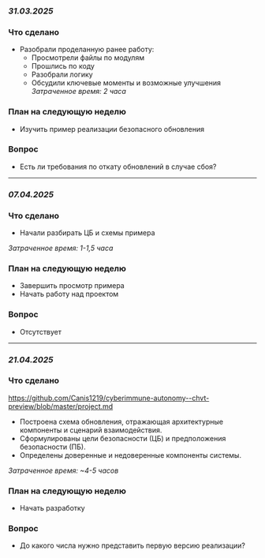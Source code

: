 ### *31.03.2025*
### Что сделано
- Разобрали проделанную ранее работу:  
  - Просмотрели файлы по модулям  
  - Прошлись по коду  
  - Разобрали логику  
  - Обсудили ключевые моменты и возможные улучшения  
*Затраченное время: 2 часа*
### План на следующую неделю
- Изучить пример реализации безопасного обновления  

### Вопрос
- Есть ли требования по откату обновлений в случае сбоя?
---
### *07.04.2025*
### Что сделано
- Начали разбирать ЦБ и схемы примера

*Затраченное время: 1-1,5 часа* 
### План на следующую неделю
- Завершить просмотр примера
- Начать работу над проектом
### Вопрос
- Отсутствует
---
### *21.04.2025*
### Что сделано
https://github.com/Canis1219/cyberimmune-autonomy--chvt-preview/blob/master/project.md 
- Построена схема обновления, отражающая архитектурные компоненты и сценарий взаимодействия.
- Сформулированы цели безопасности (ЦБ) и предположения безопасности (ПБ).
- Определены доверенные и недоверенные компоненты системы.

*Затраченное время: ~4-5 часов* 
### План на следующую неделю
- Начать разработку
### Вопрос
- До какого числа нужно представить первую версию реализации?
